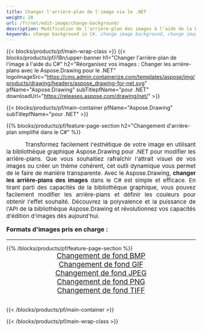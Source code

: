 ```yaml
---
title: Changer l'arrière-plan de l'image via le .NET
weight: 20
url: /fr/net/edit-image/change-background/
description: Modification de l'arrière-plan des images à l'aide de la bibliothèque graphique Aspose.Drawing pour .NET (C#)
keywords: change background in C#, change image background, change images in C#, graphic library pour .NET, edit images, edit background, set color
---
```


{{< blocks/products/pf/main-wrap-class >}}
{{< blocks/products/pf/i18n/upper-banner h1="Changer l'arrière-plan de l'image à l'aide du C#" h2="Réorganisez vos images : Changer les arrière-plans avec le Aspose.Drawing pour le .NET" logoImageSrc="https://cms.admin.containerize.com/templates/aspose/img/products/drawing/headers/aspose_drawing-for-net.svg" pfName="Aspose.Drawing" subTitlepfName="pour .NET" downloadUrl="https://releases.aspose.com/drawing/net/" >}}

{{< blocks/products/pf/main-container pfName="Aspose.Drawing" subTitlepfName="pour .NET" >}}

{{% blocks/products/pf/feature-page-section  h2="Changement d'arrière-plan simplifié dans le C#" %}}
<p align="justify" style="text-indent:50px;font-size:15px;">
Transformez facilement l'esthétique de votre image en utilisant la bibliothèque graphique Aspose.Drawing pour .NET pour modifier les arrière-plans. Que vous souhaitiez rafraîchir l'attrait visuel de vos images ou créer un thème cohérent, cet outil dynamique vous permet de le faire de manière transparente. Avec le Aspose.Drawing, <b>changer les arrière-plans des images</b> dans le C# est simple et efficace. En tirant parti des capacités de la bibliothèque graphique, vous pouvez facilement modifier les arrière-plans et définir les couleurs pour obtenir l'effet souhaité. Découvrez la polyvalence et la puissance de l'API de la bibliothèque Aspose.Drawing et révolutionnez vos capacités d'édition d'images dès aujourd'hui.</p>

<h3 style="margin-top:16px;">
Formats d'images pris en charge :
</h3>

<hr/>
{{% /blocks/products/pf/feature-page-section %}}
<div class="container-fluid productfamilypage bg-gray">
    <div class="convertypes bg-gray agp-content section">
        <div class="container">
		    <div class="row other-converters" style="font-size: 19px;text-align:center;">
		        <div class='col-md-3 other-converter remove-lp remove-rp'><a href="bmp/" style="padding:15px;">Changement de fond BMP</a></div>
                <div class='col-md-3 other-converter remove-lp remove-rp'><a href="gif/" style="padding:15px;">Changement de fond GIF</a></div>
                <div class='col-md-3 other-converter remove-lp remove-rp'><a href="jpeg/" style="padding:15px;">Changement de fond JPEG </a></div>
                <div class='col-md-3 other-converter remove-lp remove-rp'><a href="png/" style="padding:15px;">Changement de fond PNG</a></div>
                <div class='col-md-3 other-converter remove-lp remove-rp'><a href="tiff/" style="padding:15px;">Changement de fond TIFF</a></div>
            </div>
        </div>
    </div>
</div>
<br/>

{{< /blocks/products/pf/main-container >}}

{{< /blocks/products/pf/main-wrap-class >}}
